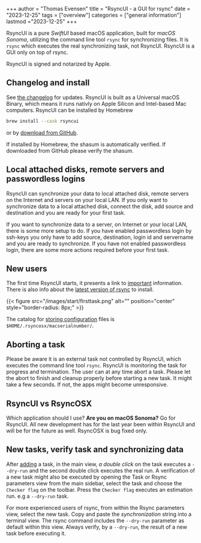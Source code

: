 +++
author = "Thomas Evensen"
title = "RsyncUI - a GUI for rsync"
date = "2023-12-25"
tags = ["overview"]
categories = ["general information"]
lastmod ="2023-12-25"
+++

RsyncUI is a pure *SwiftUI* based macOS application, built for *macOS Sonoma*, utilizing the command line tool `rsync` for synchronizing files. It is `rsync` which executes the real synchronizing task, not RsyncUI. RsyncUI is a GUI only on top of rsync.

RsyncUI is signed and notarized by Apple.

## Changelog and install

See [the changelog](/post/changelog/) for updates. RsyncUI is built as a Universal macOS Binary, which means it runs nativly on Apple Silicon and Intel-based Mac computers.  RsyncUI can be installed by Homebrew 

```bash
brew install --cask rsyncui
```
or by  [download from GitHub](https://github.com/rsyncOSX/RsyncUI/releases). 

If installed by Homebrew, the shasum is automatically verified. If downloaded from GitHub please verify the shasum.

##  Local attached disks, remote servers and passwordless logins

RsyncUI can synchronize your data to local attached disk, remote servers on the Internet and servers on your local LAN. If you only want to synchronize data to a local attached disk, connect the disk, add source and destination and you are ready for your first task. 

If you want to synchronize data to a server, on Internet or your local LAN, there is some more setup to do. If you have enabled passwordless login by ssh-keys you only have to add source, destination, login id and servername and you are ready to synchronize. If you have not enabled passwordless login, there are some more actions required before your first task.

## New users

The first time RsyncUI starts, it presents a link to [important](/post/important/) information. There is also info about the [latest version of rsync](/post/rsync/) to install.

{{< figure src="/images/start/firsttask.png" alt="" position="center" style="border-radius: 8px;" >}}

The catalog for [storing configuration](/post/configfiles/) files is `$HOME/.rsyncosx/macserialnumber/`.

## Aborting a task

Please be aware it is an external task not controlled by RsyncUI, which executes the command line tool `rsync`. RsyncUI is monitoring the task for progress and termination. The user can at any time abort a task. Please let the abort to finish and cleanup properly before starting a new task. It might take a few seconds. If not, the apps might become unresponsive.

## RsyncUI vs RsyncOSX

Which application should I use? **Are you on macOS Sonoma?** Go for RsyncUI. All new development has for the last year been within RsyncUI and will be for the future as well. RsyncOSX is bug fixed only.

## New tasks, verify task and synchronizing data

After  [adding](/post/addconfigurations/) a task, in the main view,  *a double click* on the task executes a `--dry-run` and the second double click executes the real run.  A verification of a new task might also be executed by opening the Task or Rsync parameters view from the main sidebar, select the task and choose the `Checker flag` on the toolbar. Press the `Checker flag` executes an estimation run. e.g a  `--dry-run` task.

For more experienced users of rsync, from within the Rsync parameters view, select the new task. Copy and paste the *synchronization* string into a terminal view. The rsync command includes the `--dry-run` parameter as default within this view. Always verify, by a `--dry-run`, the result of a new task before executing it.
